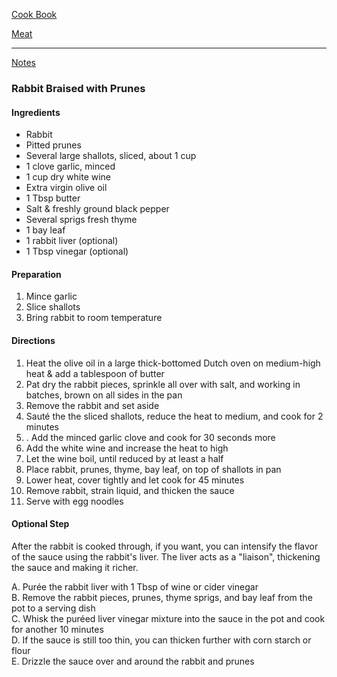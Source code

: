 [Cook Book](https://github.com/vmsmith/CookBook/blob/master/README.md)  

[Meat](https://github.com/vmsmith/CookBook/blob/master/meat.md)  

-----  

[Notes](https://github.com/vmsmith/CookBook/blob/master/notes.md)  

### Rabbit Braised with Prunes  

#### Ingredients  

* Rabbit  
* Pitted prunes  
* Several large shallots, sliced, about 1 cup
* 1 clove garlic, minced  
* 1 cup dry white wine   
* Extra virgin olive oil  
* 1 Tbsp butter  
* Salt & freshly ground black pepper  
* Several sprigs fresh thyme  
* 1 bay leaf  
* 1 rabbit liver (optional)  
* 1 Tbsp vinegar (optional)  

#### Preparation  

1. Mince garlic  
2. Slice shallots  
3. Bring rabbit to room temperature  

#### Directions  

1. Heat the olive oil in a large thick-bottomed Dutch oven on medium-high heat & add a tablespoon of butter  
2. Pat dry the rabbit pieces, sprinkle all over with salt, and working in batches, brown on all sides in the pan  
3. Remove the rabbit and set aside  
4. Sauté the the sliced shallots, reduce the heat to medium, and cook for 2 minutes  
5. . Add the minced garlic clove and cook for 30 seconds more  
6. Add the white wine and increase the heat to high  
7. Let the wine boil, until reduced by at least a half  
8. Place rabbit, prunes, thyme, bay leaf, on top of shallots in pan  
9. Lower heat, cover tightly and let cook for 45 minutes  
10. Remove rabbit, strain liquid, and thicken the sauce  
11. Serve with egg noodles  

#### Optional Step

After the rabbit is cooked through, if you want, you can intensify the flavor of the sauce using the rabbit's liver. The liver acts as a "liaison", thickening the sauce and making it richer.  

A. Purée the rabbit liver with 1 Tbsp of wine or cider vinegar     
B. Remove the rabbit pieces, prunes, thyme sprigs, and bay leaf from the pot to a serving dish   
C. Whisk the puréed liver vinegar mixture into the sauce in the pot and cook for another 10 minutes   
D. If the sauce is still too thin, you can thicken further with corn starch or flour  
E. Drizzle the sauce over and around the rabbit and prunes  

